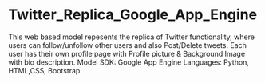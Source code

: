 # Twitter_Replica_Google_App_Engine
This web based model repesents the replica of Twitter functionality, where users can follow/unfollow other users and also Post/Delete tweets. Each user has their 
own profile page with Profile picture & Background Image with bio description.
Model
SDK: Google App Engine
Languages: Python, HTML,CSS, Bootstrap.

